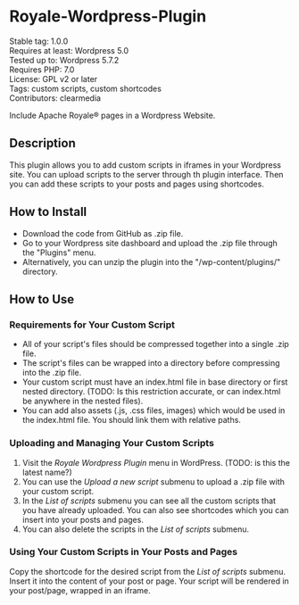 # Royale-Wordpress-Plugin

Stable tag: 1.0.0  
Requires at least: Wordpress 5.0  
Tested up to: Wordpress 5.7.2  
Requires PHP: 7.0  
License: GPL v2 or later  
Tags: custom scripts, custom shortcodes  
Contributors: clearmedia  

Include Apache Royale® pages in a Wordpress Website.

## Description

This plugin allows you to add custom scripts in iframes in your Wordpress site.  You can upload scripts to the server through th plugin interface.  Then you can add these scripts to your posts and pages using shortcodes.

## How to Install

 * Download the code from GitHub as .zip file.
 * Go to your Wordpress site dashboard and upload the .zip file through the "Plugins" menu.
 * Alternatively, you can unzip the plugin into the "/wp-content/plugins/" directory.

## How to Use

### Requirements for Your Custom Script

 * All of your script's files should be compressed together into a single .zip file.
 * The script's files can be wrapped into a directory before compressing into the .zip file.
 * Your custom script must have an index.html file in base directory or first nested directory. (TODO:  Is this restriction accurate, or can index.html be anywhere in the nested files).
 * You can add also assets (.js, .css files, images) which would be used in the index.html file. You should link them with relative paths.

### Uploading and Managing Your Custom Scripts

 1. Visit the *Royale Wordpress Plugin* menu in WordPress. (TODO:  is this the latest name?)
 2. You can use the *Upload a new script* submenu to upload a .zip file with your custom script.
 3. In the *List of scripts* submenu you can see all the custom scripts that you have already uploaded. You can also see shortcodes which you can insert into your posts and pages.
 4. You can also delete the scripts in the *List of scripts* submenu.

### Using Your Custom Scripts in Your Posts and Pages

 Copy the shortcode for the desired script from the *List of scripts* submenu.
 Insert it into the content of your post or page.
 Your script will be rendered in your post/page, wrapped in an iframe.
